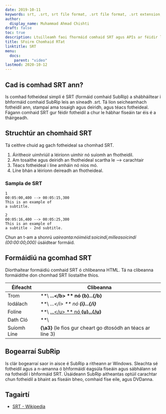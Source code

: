 ```yaml
---
date: 2019-10-11
keywords: srt, .srt, srt file format, .srt file format, .srt extension, srt extension
author:
  display_name: Muhammad Ahmad Chishti
draft: false
toc: true
description: Ltuilleamh faoi fhormáid comhaid SRT agus APIs ar féidir leo comhad SRT a chruthú agus a oscailts.
title: SFoirm Chomhaid RTat
linktitle: SRT
menu:
  docs:
    parent: "video"
lastmod: 2020-10-12
---
```


## Cad is comhad SRT ann? ##

Is comhad fotheideal simplí é SRT (formáid comhaid SubRip) a shábháiltear i bhformáid comhaid SubRip leis an síneadh .srt. Tá líon seicheamhach fotheidil ann, stampaí ama tosaigh agus deiridh, agus téacs fotheideal. Fágann comhaid SRT gur féidir fotheidil a chur le hábhar físeáin tar éis é a tháirgeadh.

## Struchtúr an chomhaid SRT ##

Tá ceithre chuid ag gach fotheideal sa chomhad SRT.

1. Áiritheoir uimhriúil a léiríonn uimhir nó suíomh an fhotheidil.
1. Am tosaithe agus deiridh an fhotheideal scartha le --> carachtair
1. Téacs fotheideal i líne amháin nó níos mó.
1. Líne bhán a léiríonn deireadh an fhotheideal.

### Sampla de SRT ###

```
1
00:05:00,400 --> 00:05:15,300
This is an example of
a subtitle.

2
00:05:16,400 --> 00:05:25,300
This is an example of
a subtitle - 2nd subtitle.
```

Chun an t-am a shonrú *uaireanta:nóiméid:soicindí,milleasoicindí (00:00:00,000)* úsáidtear formáid.

## Formáidiú na gcomhad SRT ##

Díorthaítear formáidiú comhaid SRT ó chlibeanna HTML. Tá na clibeanna formáidithe don chomhad SRT liostaithe thíos.

| Éifeacht | Clibeanna |
| --- | --- |
|Trom|**\ <b>...\</b> ** nó {b}...{/b}|
|Iodálach|**\ <i>...\</i> ** nó **{i}...{/i}**|
|Folíne|**\ <u>...\</u> ** nó **{u}...{/u}**|
|Dath Cló|**\ <font color=white>...\</font> **|
|Suíomh Líne|**{\a3}** (le fios gur cheart go dtosódh an téacs ar líne 3)

## Bogearraí SubRip ##

Is clár bogearraí saor in aisce é SubRip a ritheann ar Windows. Sleachta sé fotheidil agus a n-amanna ó bhformáidí éagsúla físeáin agus sábhálann sé na fotheidil i bhformáid SRT. Úsáideann SubRip aitheantas optúil carachtar chun fotheidil a bhaint as físeáin bheo, comhaid físe eile, agus DVDanna.

## Tagairtí ##

- [SRT - Wikipedia](https://en.wikipedia.org/wiki/SubRip)
